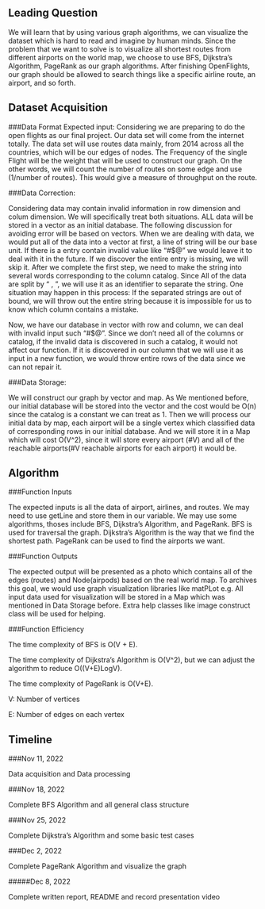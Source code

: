 ## Leading Question 
We will learn that by using various graph algorithms, we can visualize the dataset which is hard to read and imagine by human minds. 
Since the problem that we want to solve is to visualize all shortest routes from different airports on the world map, we choose to use BFS, Dijkstra’s Algorithm, PageRank as our graph algorithms.
After finishing OpenFlights, our graph should be allowed to search things like a specific airline route, an airport, and so forth.

## Dataset Acquisition
###Data Format
	Expected input:
Considering we are preparing to do the open flights as our final project. Our data set will come from the internet totally. The data set will use routes data mainly, from 2014 across all the countries, which will be our edges of nodes. The Frequency of the single Flight will be the weight that will be used to construct our graph. On the other words, we will count the number of routes on some edge and use (1/number of routes). This would give a measure of throughput on the route.

###Data Correction:

Considering data may contain invalid information in row dimension and colum dimension. We will specifically treat both situations. ALL data will be stored in a vector as an initial database. The following discussion for avoiding error will be based on vectors. When we are dealing with data, we would put all of the data into a vector at first, a line of string will be our base unit. If there is a entry contain invalid value like “#$@” we would leave it to deal with it in the future. If we discover the entire entry is missing, we will skip it. After we complete the first step, we need to make the string into several words corresponding to the column catalog. Since All of the data are split by “ , ”, we will use it as an identifier to separate the string. One situation may happen in this process: If the separated strings are out of bound, we will throw out the entire string because it is impossible for us to know which column contains a mistake. 

Now, we have our database in vector with row and column, we can deal with invalid input such “#$@”. Since we don’t need all of the columns or catalog, if the invalid data is discovered in such a catalog, it would not affect our function. If it is discovered in our column that we will use it as input in a new function, we would throw entire rows of the data since we can not repair it.

###Data Storage:

We will construct our graph by vector and map. As We mentioned before, our initial database will be stored into the vector and the cost would be O(n) since the catalog is a constant we can treat as 1.  Then we will process our initial data by map, each airport will be a single vertex which classified data of corresponding rows in our initial database. And we will store it in a Map which will cost O(V^2), since it will store every airport (#V) and all of the reachable airports(#V reachable airports for each airport) it would be. 

## Algorithm 
###Function Inputs

The expected inputs is all the data of airport, airlines, and routes. We may need to use getLine and store them in our variable. We may use some algorithms, thoses include BFS, Dijkstra’s Algorithm, and PageRank. BFS is used for traversal the graph. Dijkstra’s Algorithm is the way that we find the shortest path. PageRank can be used to find the airports we want.

###Function Outputs
	
The expected output will be presented as a photo which contains all of the edges (routes) and Node(airpods) based on the real world map. To archives this goal, we would use graph visualization libraries like matPLot e.g. All input data used for visualization will be stored in a Map which was mentioned in Data Storage before. Extra help classes like image construct class will be used for helping. 

###Function Efficiency 

The time complexity of BFS is O(V + E).

The time complexity of Dijkstra’s Algorithm is O(V^2), but we can adjust the algorithm to reduce O((V+E)LogV).

The time complexity of PageRank is O(V+E).

V: Number of vertices
	
E: Number of edges on each vertex

## Timeline
###Nov 11, 2022 

Data acquisition and Data processing

###Nov 18, 2022 

Complete BFS Algorithm and all general class structure

###Nov 25, 2022 

Complete Dijkstra’s Algorithm and some basic test cases

###Dec 2, 2022	

Complete PageRank Algorithm and visualize the graph

#####Dec 8, 2022 

Complete written report, README and record presentation video
